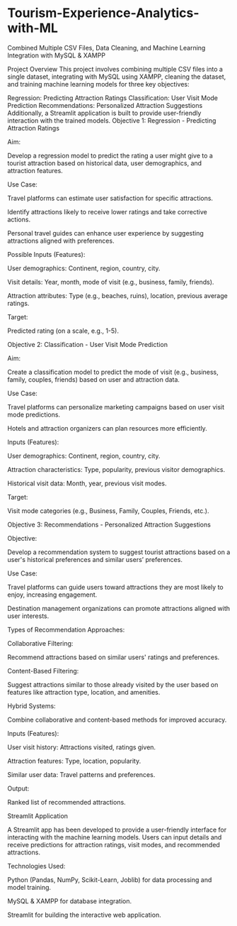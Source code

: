# Tourism-Experience-Analytics-with-ML
Combined Multiple CSV Files, Data Cleaning, and Machine Learning Integration with MySQL & XAMPP

Project Overview
This project involves combining multiple CSV files into a single dataset, integrating with MySQL using XAMPP, cleaning the dataset, and training machine learning models for three key objectives:

Regression: Predicting Attraction Ratings
Classification: User Visit Mode Prediction
Recommendations: Personalized Attraction Suggestions
Additionally, a Streamlit application is built to provide user-friendly interaction with the trained models.
Objective 1: Regression - Predicting Attraction Ratings

Aim:

Develop a regression model to predict the rating a user might give to a tourist attraction based on historical data, user demographics, and attraction features.

Use Case:

Travel platforms can estimate user satisfaction for specific attractions.

Identify attractions likely to receive lower ratings and take corrective actions.

Personal travel guides can enhance user experience by suggesting attractions aligned with preferences.

Possible Inputs (Features):

User demographics: Continent, region, country, city.

Visit details: Year, month, mode of visit (e.g., business, family, friends).

Attraction attributes: Type (e.g., beaches, ruins), location, previous average ratings.

Target:

Predicted rating (on a scale, e.g., 1-5).

Objective 2: Classification - User Visit Mode Prediction

Aim:

Create a classification model to predict the mode of visit (e.g., business, family, couples, friends) based on user and attraction data.

Use Case:

Travel platforms can personalize marketing campaigns based on user visit mode predictions.

Hotels and attraction organizers can plan resources more efficiently.

Inputs (Features):

User demographics: Continent, region, country, city.

Attraction characteristics: Type, popularity, previous visitor demographics.

Historical visit data: Month, year, previous visit modes.

Target:

Visit mode categories (e.g., Business, Family, Couples, Friends, etc.).

Objective 3: Recommendations - Personalized Attraction Suggestions

Objective:

Develop a recommendation system to suggest tourist attractions based on a user's historical preferences and similar users’ preferences.

Use Case:

Travel platforms can guide users toward attractions they are most likely to enjoy, increasing engagement.

Destination management organizations can promote attractions aligned with user interests.

Types of Recommendation Approaches:

Collaborative Filtering:

Recommend attractions based on similar users' ratings and preferences.

Content-Based Filtering:

Suggest attractions similar to those already visited by the user based on features like attraction type, location, and amenities.

Hybrid Systems:

Combine collaborative and content-based methods for improved accuracy.

Inputs (Features):

User visit history: Attractions visited, ratings given.

Attraction features: Type, location, popularity.

Similar user data: Travel patterns and preferences.

Output:

Ranked list of recommended attractions.

Streamlit Application

A Streamlit app has been developed to provide a user-friendly interface for interacting with the machine learning models. Users can input details and receive predictions for attraction ratings, visit modes, and recommended attractions.

Technologies Used:

Python (Pandas, NumPy, Scikit-Learn, Joblib) for data processing and model training.

MySQL & XAMPP for database integration.

Streamlit for building the interactive web application.
